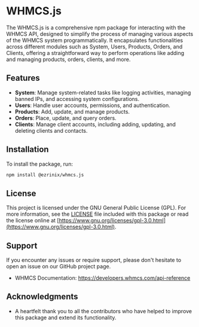 # WHMCS.js

The WHMCS.js is a comprehensive npm package for interacting with the WHMCS API, designed to simplify the process of managing various aspects of the WHMCS system programmatically. It encapsulates functionalities across different modules such as System, Users, Products, Orders, and Clients, offering a straightforward way to perform operations like adding and managing products, orders, clients, and more.

## Features

- **System**: Manage system-related tasks like logging activities, managing banned IPs, and accessing system configurations.
- **Users**: Handle user accounts, permissions, and authentication.
- **Products**: Add, update, and manage products.
- **Orders**: Place, update, and query orders.
- **Clients**: Manage client accounts, including adding, updating, and deleting clients and contacts.

## Installation

To install the package, run:

```bash
npm install @ezrinix/whmcs.js
```

## License

This project is licensed under the GNU General Public License (GPL). For more information, see the [LICENSE](LICENSE) file included with this package or read the license online at [https://www.gnu.org/licenses/gpl-3.0.html](https://www.gnu.org/licenses/gpl-3.0.html).

## Support

If you encounter any issues or require support, please don't hesitate to open an issue on our GitHub project page.

- WHMCS Documentation: https://developers.whmcs.com/api-reference

## Acknowledgments

- A heartfelt thank you to all the contributors who have helped to improve this package and extend its functionality.
